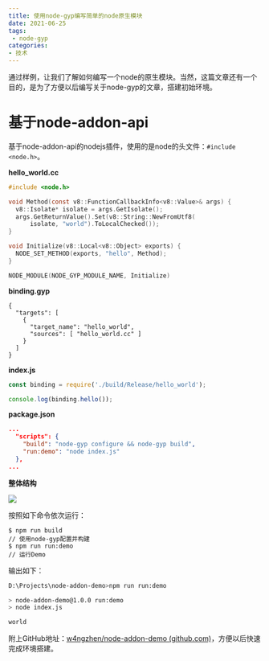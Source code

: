 ```yaml
---
title: 使用node-gyp编写简单的node原生模块
date: 2021-06-25
tags:
 - node-gyp
categories: 
- 技术
---
```


通过样例，让我们了解如何编写一个node的原生模块。当然，这篇文章还有一个目的，是为了方便以后编写关于node-gyp的文章，搭建初始环境。

<!-- more -->

# 基于node-addon-api

基于node-addon-api的nodejs插件，使用的是node的头文件：`#include <node.h>`。

**hello_world.cc**

```c
#include <node.h>

void Method(const v8::FunctionCallbackInfo<v8::Value>& args) {
  v8::Isolate* isolate = args.GetIsolate();
  args.GetReturnValue().Set(v8::String::NewFromUtf8(
      isolate, "world").ToLocalChecked());
}

void Initialize(v8::Local<v8::Object> exports) {
  NODE_SET_METHOD(exports, "hello", Method);
}

NODE_MODULE(NODE_GYP_MODULE_NAME, Initialize)
```

**binding.gyp**

```
{
  "targets": [
    {
      "target_name": "hello_world",
      "sources": [ "hello_world.cc" ]
    }
  ]
}
```

**index.js**

```js
const binding = require('./build/Release/hello_world');

console.log(binding.hello());
```

**package.json**

```json
...  
  "scripts": {
    "build": "node-gyp configure && node-gyp build",
    "run:demo": "node index.js"
  },
...
```

**整体结构**

![](https://cdn.jsdelivr.net/gh/w4ngzhen/CDN/images/post/2021-06-25-simple-node-gyp-demo/node-addon-simple-demo-proj-arch.jpg)

按照如下命令依次运行：

```shell
$ npm run build
// 使用node-gyp配置并构建
$ npm run run:demo
// 运行Demo
```

输出如下：

```bash
D:\Projects\node-addon-demo>npm run run:demo

> node-addon-demo@1.0.0 run:demo
> node index.js

world
```

附上GitHub地址：[w4ngzhen/node-addon-demo (github.com)](https://github.com/w4ngzhen/node-addon-demo)，方便以后快速完成环境搭建。

